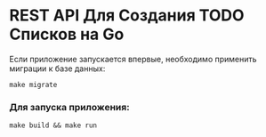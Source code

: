 # REST API Для Создания TODO Списков на Go


Если приложение запускается впервые, необходимо применить миграции к базе данных:

```
make migrate
```

### Для запуска приложения:

```
make build && make run
```
